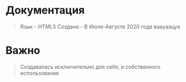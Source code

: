 # Документация
>Язык - HTML5
>Создано - В Июля-Августе 2020 года
>ваауаацуа
# Важно
>Создавалась исключительно для себя, и собственного использования
